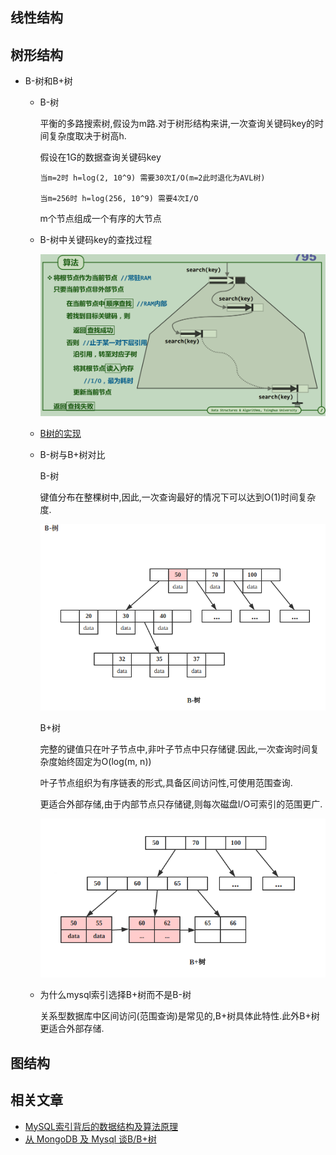 
##  线性结构

##  树形结构
+   B-树和B+树
    *   B-树

        平衡的多路搜索树,假设为m路.对于树形结构来讲,一次查询关键码key的时间复杂度取决于树高h.
        
        假设在1G的数据查询关键码key
        
            当m=2时 h=log(2, 10^9) 需要30次I/O(m=2此时退化为AVL树)

            当m=256时 h=log(256, 10^9) 需要4次I/O

        m个节点组成一个有序的大节点

    *   B-树中关键码key的查找过程

        ![b-tree-search](./img/b-tree-search.png)

    *   [B树的实现](https://github.com/96189/xteam/blob/master/%E7%AE%97%E6%B3%95/cpp/MYSTL/BTree.h)

    *   B-树与B+树对比

        B-树

        键值分布在整棵树中,因此,一次查询最好的情况下可以达到O(1)时间复杂度.

        ![b-tree](./img/b-tree.png)

        B+树
        
        完整的键值只在叶子节点中,非叶子节点中只存储键.因此,一次查询时间复杂度始终固定为O(log(m, n))

        叶子节点组织为有序链表的形式,具备区间访问性,可使用范围查询.

        更适合外部存储,由于内部节点只存储键,则每次磁盘I/O可索引的范围更广.

        ![b+tree](./img/b+tree.png)

    *   为什么mysql索引选择B+树而不是B-树

        关系型数据库中区间访问(范围查询)是常见的,B+树具体此特性.此外B+树更适合外部存储.

##  图结构


## 相关文章
+   [MySQL索引背后的数据结构及算法原理](http://blog.codinglabs.org/articles/theory-of-mysql-index.html)
+   [从 MongoDB 及 Mysql 谈B/B+树](https://blog.csdn.net/wwh578867817/article/details/50493940)